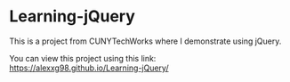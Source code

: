 # Learning-jQuery
This is a project from CUNYTechWorks where I demonstrate using jQuery.

You can view this project using this link: https://alexxg98.github.io/Learning-jQuery/
